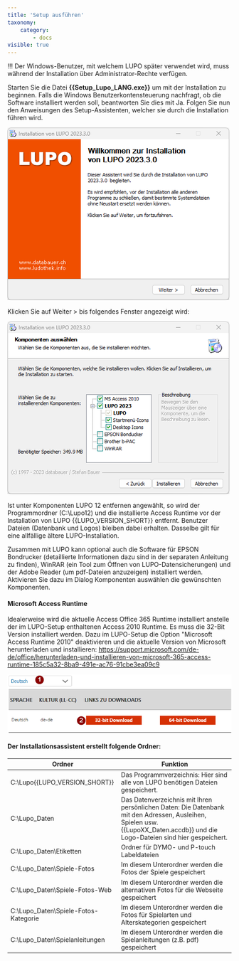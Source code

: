 ```yaml
---
title: 'Setup ausführen'
taxonomy:
    category:
        - docs
visible: true
---
```


!!! Der Windows-Benutzer, mit welchem LUPO später verwendet wird, muss während der Installation über Administrator-Rechte verfügen.

Starten Sie die Datei **{{Setup_Lupo_LANG.exe}}** um mit der Installation zu beginnen. Falls die Windows Benutzerkontensteuerung nachfragt, ob die Software installiert werden soll, beantworten Sie dies mit Ja. Folgen Sie nun den Anweisungen des Setup-Assistenten, welcher sie durch die Installation führen wird.

![Install](../../images/install-welcome.png)

Klicken Sie auf <span class="btn-lupo">Weiter ></span> bis folgendes Fenster angezeigt wird:

![Install](../../images/install-components.png)

Ist unter Komponenten LUPO 12 entfernen angewählt, so wird der Programmordner (C:\\Lupo12) und die installierte Access Runtime vor der Installation von LUPO {{LUPO_VERSION_SHORT}} entfernt. Benutzer Dateien (Datenbank und Logos) bleiben dabei erhalten. Dasselbe gilt für eine allfällige ältere LUPO-Installation.

Zusammen mit LUPO kann optional auch die Software für EPSON Bondrucker (detaillierte Informationen dazu sind in der separaten Anleitung zu finden), WinRAR (ein Tool zum Öffnen von LUPO-Datensicherungen) und der Adobe Reader (um pdf-Dateien anzuzeigen) installiert werden. Aktivieren Sie dazu im Dialog Komponenten auswählen die gewünschten Komponenten.

#### Microsoft Access Runtime
Idealerweise wird die aktuelle Access Office 365 Runtime installiert anstelle der im LUPO-Setup enthaltenen Access 2010 Runtime. Es muss die 32-Bit Version installiert werden.
Dazu im LUPO-Setup die Option "Microsoft Access Runtime 2010" deaktivieren und die aktuelle Version von Microsoft herunterladen und installieren:
https://support.microsoft.com/de-de/office/herunterladen-und-installieren-von-microsoft-365-access-runtime-185c5a32-8ba9-491e-ac76-91cbe3ea09c9

![Install](../../images/download-access-runtime.png)


#### Der Installationsassistent erstellt folgende Ordner:

| Ordner                               | Funktion                                                                                                                                                                      |
|--------------------------------------|-------------------------------------------------------------------------------------------------------------------------------------------------------------------------------|
| C:\Lupo{{LUPO_VERSION_SHORT}}        | Das Programmverzeichnis: Hier sind alle von LUPO benötigen Dateien gespeichert.                                                                                               |
| C:\Lupo_Daten                        | Das Datenverzeichnis mit Ihren persönlichen Daten: Die Datenbank mit den Adressen, Ausleihen, Spielen usw. {{LupoXX_Daten.accdb}} und die Logo-Dateien sind hier gespeichert. |
| C:\Lupo_Daten\Etiketten              | Ordner für DYMO- und P-touch Labeldateien                                                                                                                                     |
| C:\Lupo_Daten\Spiele-Fotos           | Im diesem Unterordner werden die Fotos der Spiele gespeichert                                                                                                                 |
| C:\Lupo_Daten\Spiele-Fotos-Web       | Im diesem Unterordner werden die alternativen Fotos für die Webseite gespeichert                                                                                              |
| C:\Lupo_Daten\Spiele-Fotos-Kategorie | Im diesem Unterordner werden die Fotos für Spielarten und Alterskategorien gespeichert                                                                                        |
| C:\Lupo_Daten\Spielanleitungen       | Im diesem Unterordner werden die Spielanleitungen (z.B. pdf) gespeichert                                                                                                      |



